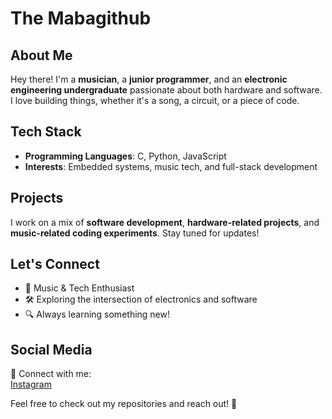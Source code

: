 # The Mabagithub

## About Me  
Hey there! I'm a **musician**, a **junior programmer**, and an **electronic engineering undergraduate** passionate about both hardware and software. I love building things, whether it's a song, a circuit, or a piece of code.  

## Tech Stack  
- **Programming Languages**: C, Python, JavaScript  
- **Interests**: Embedded systems, music tech, and full-stack development  

## Projects  
I work on a mix of **software development**, **hardware-related projects**, and **music-related coding experiments**. Stay tuned for updates!  

## Let's Connect  
- 🎸 Music & Tech Enthusiast  
- 🛠️ Exploring the intersection of electronics and software  
- 🔍 Always learning something new!  

## Social Media  
📌 Connect with me:  
[Instagram](https://www.instagram.com/maba_rod/?next=%2F)  

Feel free to check out my repositories and reach out! 🚀  
